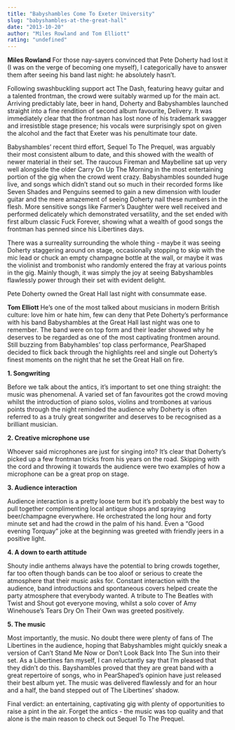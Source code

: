 ```yaml
---
title: "Babyshambles Come To Exeter University"
slug: "babyshambles-at-the-great-hall"
date: "2013-10-20"
author: "Miles Rowland and Tom Elliott"
rating: "undefined"
---
```


**Miles Rowland** For those nay-sayers convinced that Pete Doherty had lost it (I was on the verge of becoming one myself), I categorically have to answer them after seeing his band last night: he absolutely hasn’t.

Following swashbuckling support act The Dash, featuring heavy guitar and a talented frontman, the crowd were suitably warmed up for the main act. Arriving predictably late, beer in hand, Doherty and Babyshambles launched straight into a fine rendition of second album favourite, Delivery. It was immediately clear that the frontman has lost none of his trademark swagger and irresistible stage presence; his vocals were surprisingly spot on given the alcohol and the fact that Exeter was his penultimate tour date.

Babyshambles’ recent third effort, Sequel To The Prequel, was arguably their most consistent album to date, and this showed with the wealth of newer material in their set. The raucous Fireman and Maybelline sat up very well alongside the older Carry On Up The Morning in the most entertaining portion of the gig when the crowd went crazy. Babyshambles sounded huge live, and songs which didn’t stand out so much in their recorded forms like Seven Shades and Penguins seemed to gain a new dimension with louder guitar and the mere amazement of seeing Doherty nail these numbers in the flesh. More sensitive songs like Farmer’s Daughter were well received and performed delicately which demonstrated versatility, and the set ended with first album classic Fuck Forever, showing what a wealth of good songs the frontman has penned since his Libertines days.

There was a surreality surrounding the whole thing - maybe it was seeing Doherty staggering around on stage, occasionally stopping to skip with the mic lead or chuck an empty champagne bottle at the wall, or maybe it was the violinist and trombonist who randomly entered the fray at various points in the gig. Mainly though, it was simply the joy at seeing Babyshambles flawlessly power through their set with evident delight.

Pete Doherty owned the Great Hall last night with consummate ease.

**Tom Elliott** He’s one of the most talked about musicians in modern British culture: love him or hate him, few can deny that Pete Doherty’s performance with his band Babyshambles at the Great Hall last night was one to remember. The band were on top form and their leader showed why he deserves to be regarded as one of the most captivating frontmen around. Still buzzing from Babyhambles’ top class performance, PearShaped decided to flick back through the highlights reel and single out Doherty’s finest moments on the night that he set the Great Hall on fire.

**1\. Songwriting**

Before we talk about the antics, it’s important to set one thing straight: the music was phenomenal. A varied set of fan favourites got the crowd moving whilst the introduction of piano solos, violins and trombones at various points through the night reminded the audience why Doherty is often referred to as a truly great songwriter and deserves to be recognised as a brilliant musician.

**2\. Creative microphone use**

Whoever said microphones are just for singing into? It’s clear that Doherty’s picked up a few frontman tricks from his years on the road. Skipping with the cord and throwing it towards the audience were two examples of how a microphone can be a great prop on stage.

**3\. Audience interaction**

Audience interaction is a pretty loose term but it’s probably the best way to pull together complimenting local antique shops and spraying beer/champagne everywhere. He orchestrated the long hour and forty minute set and had the crowd in the palm of his hand. Even a “Good evening Torquay” joke at the beginning was greeted with friendly jeers in a positive light.

**4\. A down to earth attitude**

Shouty indie anthems always have the potential to bring crowds together, far too often though bands can be too aloof or serious to create the atmosphere that their music asks for. Constant interaction with the audience, band introductions and spontaneous covers helped create the party atmosphere that everybody wanted. A tribute to The Beatles with Twist and Shout got everyone moving, whilst a solo cover of Amy Winehouse’s Tears Dry On Their Own was greeted positively.

**5\. The music**

Most importantly, the music. No doubt there were plenty of fans of The Libertines in the audience, hoping that Babyshambles might quickly sneak a version of Can’t Stand Me Now or Don’t Look Back Into The Sun into their set. As a Libertines fan myself, I can reluctantly say that I’m pleased that they didn’t do this. Bayshambles proved that they are great band with a great repertoire of songs, who in PearShaped’s opinion have just released their best album yet. The music was delivered flawlessly and for an hour and a half, the band stepped out of The Libertines’ shadow.

Final verdict: an entertaining, captivating gig with plenty of opportunities to raise a pint in the air. Forget the antics - the music was top quality and that alone is the main reason to check out Sequel To The Prequel.
